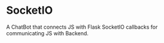 # SocketIO
A ChatBot that connects JS with Flask
SocketIO callbacks for communicating JS with Backend.
